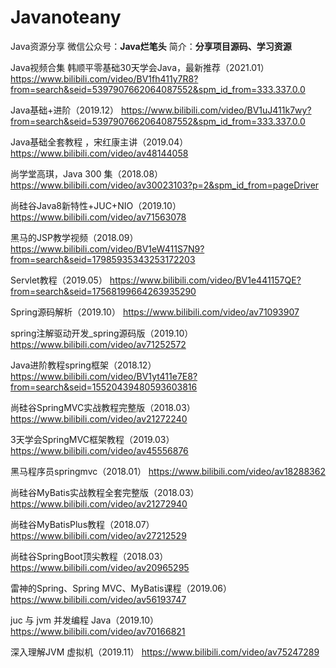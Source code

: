 # Javanoteany
Java资源分享
微信公众号：**Java烂笔头**
简介：**分享项目源码、学习资源**

Java视频合集
  韩顺平零基础30天学会Java，最新推荐（2021.01）
https://www.bilibili.com/video/BV1fh411y7R8?from=search&seid=5397907662064087552&spm_id_from=333.337.0.0

Java基础+进阶（2019.12）
https://www.bilibili.com/video/BV1uJ411k7wy?from=search&seid=5397907662064087552&spm_id_from=333.337.0.0

Java基础全套教程 ，宋红康主讲（2019.04）
https://www.bilibili.com/video/av48144058

尚学堂高琪，Java 300 集（2018.08）
https://www.bilibili.com/video/av30023103?p=2&spm_id_from=pageDriver

尚硅谷Java8新特性+JUC+NIO（2019.10）
  ​https://www.bilibili.com/video/av71563078

黑马的JSP教学视频（2018.09）
https://www.bilibili.com/video/BV1eW411S7N9?from=search&seid=17985935343253172203

Servlet教程（2019.05）
https://www.bilibili.com/video/BV1e441157QE?from=search&seid=17568199664263935290

Spring源码解析（2019.10）
https://www.bilibili.com/video/av71093907

spring注解驱动开发_spring源码版（2019.10）
 ​​https://www.bilibili.com/video/av71252572

Java进阶教程spring框架（2018.12）
https://www.bilibili.com/video/BV1yt411e7E8?from=search&seid=15520439480593603816

尚硅谷SpringMVC实战教程完整版（2018.03）
https://www.bilibili.com/video/av21272240

3天学会SpringMVC框架教程（2019.03）
 ​https://www.bilibili.com/video/av45556876

黑马程序员springmvc（2018.01）
https://www.bilibili.com/video/av18288362

尚硅谷MyBatis实战教程全套完整版（2018.03）
 ​https://www.bilibili.com/video/av21272940

尚硅谷MyBatisPlus教程（2018.07）
 ​https://www.bilibili.com/video/av27212529

尚硅谷SpringBoot顶尖教程（2018.03）
https://www.bilibili.com/video/av20965295

雷神的Spring、Spring MVC、MyBatis课程（2019.06）
​https://www.bilibili.com/video/av56193747

juc 与 jvm 并发编程 Java（2019.10）
 ​https://www.bilibili.com/video/av70166821

深入理解JVM 虚拟机（2019.11）
​https://www.bilibili.com/video/av75247289
